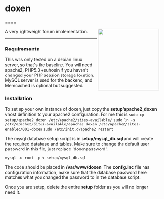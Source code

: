 
# doxen

====

<img src="http://i.imgur.com/RMM7Nni.jpg" title="Hosted by imgur.com" alt="" width="200" align="right" />

A very lightweight forum implementation.

---

### Requirements

This was only tested on a debian linux server, so that's the baseline. You will need apache2, PHP5.3 +suhosin if you haven't changed your PHP session storage location. MySQL server is used for the backend, and Memcached is optional but suggested.

### Installation

To set up your own instance of doxen, just copy the **setup/apache2_doxen** vhost definition to your apache2 configuration. For me this is
```sudo cp setup/apache2_doxen /etc/apache2/sites-available/```
```sudo ln -s /etc/apache2/sites-available/apache2_doxen /etc/apache2/sites-enabled/001-doxen```
```sudo /etc/init.d/apache2 restart```

The mysql database setup script is in **setup/mysql_db.sql** and will create the required database and tables.
Make sure to change the default user password in this file, just replace 'doxenpassword'.

```mysql -u root -p < setup/mysql_db.sql```

The code should be placed in **/var/www/doxen**. The **config.inc** file has configuration information, make sure that the database password here matches what you changed the password to in the database script.

Once you are setup, delete the entire **setup** folder as you will no longer need it.
